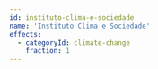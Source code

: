 ```yaml
---
id: instituto-clima-e-sociedade
name: 'Instituto Clima e Sociedade'
effects:
  - categoryId: climate-change
    fraction: 1
---
```

